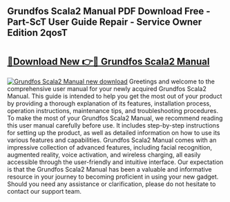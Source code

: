 ## Grundfos Scala2 Manual PDF Download Free - Part-ScT User Guide Repair - Service Owner Edition 2qosT

# <h2><a href="http://bc26963.oget.top/?id=Grundfos+Scala2+Manual">🔗Download New 👉🔴 Grundfos Scala2 Manual</a></h2>

[![Grundfos Scala2 Manual new download](https://i.imgur.com/5g1atiW.png)](http://bc26963.oget.top/?id=Grundfos+Scala2+Manual)
Greetings and welcome to the comprehensive user manual for your newly acquired Grundfos Scala2 Manual. This guide is intended to help you get the most out of your product by providing a thorough explanation of its features, installation process, operation instructions, maintenance tips, and troubleshooting procedures. To make the most of your Grundfos Scala2 Manual, we recommend reading this user manual carefully before use. It includes step-by-step instructions for setting up the product, as well as detailed information on how to use its various features and capabilities. Grundfos Scala2 Manual comes with an impressive collection of advanced features, including facial recognition, augmented reality, voice activation, and wireless charging, all easily accessible through the user-friendly and intuitive interface. Our expectation is that the Grundfos Scala2 Manual has been a valuable and informative resource in your journey to becoming proficient in using your new gadget. Should you need any assistance or clarification, please do not hesitate to contact our support team.
